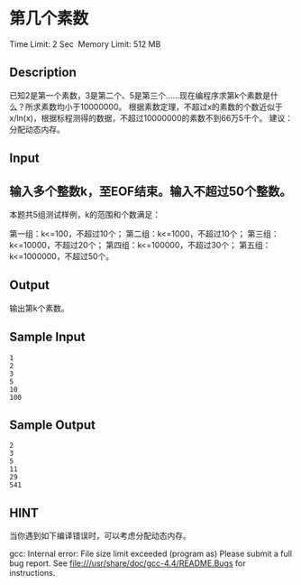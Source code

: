 # 第几个素数
Time Limit: 2 Sec  Memory Limit: 512 MB


## Description
已知2是第一个素数，3是第二个、5是第三个……现在编程序求第k个素数是什么？所求素数均小于10000000。
根据素数定理，不超过x的素数的个数近似于x/ln(x)，根据标程测得的数据，不超过10000000的素数不到66万5千个。
建议：分配动态内存。


## Input
输入多个整数k，至EOF结束。输入不超过50个整数。
-----------------------------------------------------
本题共5组测试样例，k的范围和个数满足：

第一组：k<=100，不超过10个；
第二组：k<=1000，不超过10个；
第三组：k<=10000，不超过20个；
第四组：k<=100000，不超过30个；
第五组：k<=1000000，不超过50个。


## Output
输出第k个素数。


## Sample Input
```
1
2
3
5
10
100

```
## Sample Output
```
2
3
5
11
29
541

```

## HINT
当你遇到如下编译错误时，可以考虑分配动态内存。

gcc: Internal error: File size limit exceeded (program as) Please submit a full bug report. See <file:///usr/share/doc/gcc-4.4/README.Bugs> for instructions.